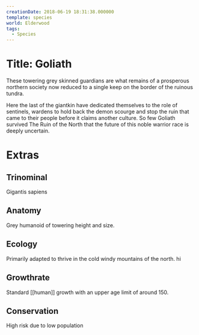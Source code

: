 ```yaml
---
creationDate: 2018-06-19 18:31:38.000000
template: species
world: Elderwood
tags:
  - Species
---
```



# Title: Goliath

These towering grey skinned guardians are what remains of a prosperous northern society now reduced to a single keep on the border of the ruinous tundra.

Here the last of the giantkin have dedicated themselves to the role of sentinels, wardens to hold back the demon scourge and stop the ruin that came to their people before it claims another culture. So few Goliath survived The Ruin of the North that the future of this noble warrior race is deeply uncertain.

# Extras


## Trinominal

Gigantis sapiens

## Anatomy

Grey humanoid of towering height and size.

## Ecology

Primarily adapted to thrive in the cold windy mountains of the north. hi

## Growthrate

Standard [[human]] growth with an upper age limit of around 150.

## Conservation

High risk due to low population
